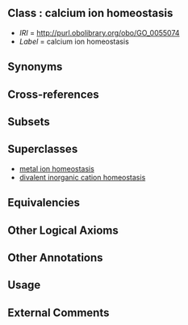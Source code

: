 
## Class : calcium ion homeostasis

 * *IRI* = http://purl.obolibrary.org/obo/GO_0055074
 * *Label* = calcium ion homeostasis

## Synonyms


## Cross-references


## Subsets


## Superclasses

 * [metal ion homeostasis](../../GO/65/GO_0055065.md)
 * [divalent inorganic cation homeostasis](../../GO/07/GO_0072507.md)

## Equivalencies


## Other Logical Axioms


## Other Annotations


## Usage


## External Comments

